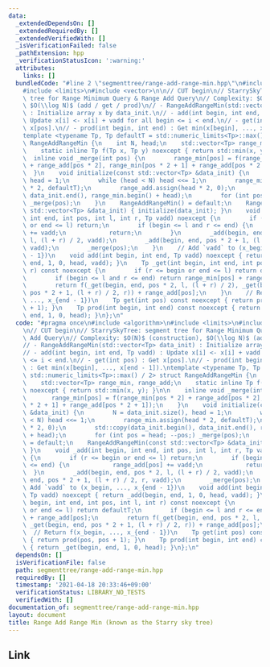 ```yaml
---
data:
  _extendedDependsOn: []
  _extendedRequiredBy: []
  _extendedVerifiedWith: []
  _isVerificationFailed: false
  _pathExtension: hpp
  _verificationStatusIcon: ':warning:'
  attributes:
    links: []
  bundledCode: "#line 2 \"segmenttree/range-add-range-min.hpp\"\n#include <algorithm>\n\
    #include <limits>\n#include <vector>\n\n// CUT begin\n// StarrySkyTree: segment\
    \ tree for Range Minimum Query & Range Add Query\n// Complexity: $O(N)$ (construction),\
    \ $O(\\log N)$ (add / get / prod)\n// - RangeAddRangeMin(std::vector<Tp> data_init)\
    \ : Initialize array x by data_init.\n// - add(int begin, int end, Tp vadd) :\
    \ Update x[i] <- x[i] + vadd for all begin <= i < end.\n// - get(int pos) : Get\
    \ x[pos].\n// - prod(int begin, int end) : Get min(x[begin], ..., x[end - 1]).\n\
    template <typename Tp, Tp defaultT = std::numeric_limits<Tp>::max() / 2> struct\
    \ RangeAddRangeMin {\n    int N, head;\n    std::vector<Tp> range_min, range_add;\n\
    \    static inline Tp f(Tp x, Tp y) noexcept { return std::min(x, y); }\n\n  \
    \  inline void _merge(int pos) {\n        range_min[pos] = f(range_min[pos * 2]\
    \ + range_add[pos * 2], range_min[pos * 2 + 1] + range_add[pos * 2 + 1]);\n  \
    \  }\n    void initialize(const std::vector<Tp> &data_init) {\n        N = data_init.size(),\
    \ head = 1;\n        while (head < N) head <<= 1;\n        range_min.assign(head\
    \ * 2, defaultT);\n        range_add.assign(head * 2, 0);\n        std::copy(data_init.begin(),\
    \ data_init.end(), range_min.begin() + head);\n        for (int pos = head; --pos;)\
    \ _merge(pos);\n    }\n    RangeAddRangeMin() = default;\n    RangeAddRangeMin(const\
    \ std::vector<Tp> &data_init) { initialize(data_init); }\n    void _add(int begin,\
    \ int end, int pos, int l, int r, Tp vadd) noexcept {\n        if (r <= begin\
    \ or end <= l) return;\n        if (begin <= l and r <= end) {\n            range_add[pos]\
    \ += vadd;\n            return;\n        }\n        _add(begin, end, pos * 2,\
    \ l, (l + r) / 2, vadd);\n        _add(begin, end, pos * 2 + 1, (l + r) / 2, r,\
    \ vadd);\n        _merge(pos);\n    }\n    // Add `vadd` to (x_begin, ..., x_{end\
    \ - 1})\n    void add(int begin, int end, Tp vadd) noexcept { return _add(begin,\
    \ end, 1, 0, head, vadd); }\n    Tp _get(int begin, int end, int pos, int l, int\
    \ r) const noexcept {\n        if (r <= begin or end <= l) return defaultT;\n\
    \        if (begin <= l and r <= end) return range_min[pos] + range_add[pos];\n\
    \        return f(_get(begin, end, pos * 2, l, (l + r) / 2), _get(begin, end,\
    \ pos * 2 + 1, (l + r) / 2, r)) + range_add[pos];\n    }\n    // Return f(x_begin,\
    \ ..., x_{end - 1})\n    Tp get(int pos) const noexcept { return prod(pos, pos\
    \ + 1); }\n    Tp prod(int begin, int end) const noexcept { return _get(begin,\
    \ end, 1, 0, head); }\n};\n"
  code: "#pragma once\n#include <algorithm>\n#include <limits>\n#include <vector>\n\
    \n// CUT begin\n// StarrySkyTree: segment tree for Range Minimum Query & Range\
    \ Add Query\n// Complexity: $O(N)$ (construction), $O(\\log N)$ (add / get / prod)\n\
    // - RangeAddRangeMin(std::vector<Tp> data_init) : Initialize array x by data_init.\n\
    // - add(int begin, int end, Tp vadd) : Update x[i] <- x[i] + vadd for all begin\
    \ <= i < end.\n// - get(int pos) : Get x[pos].\n// - prod(int begin, int end)\
    \ : Get min(x[begin], ..., x[end - 1]).\ntemplate <typename Tp, Tp defaultT =\
    \ std::numeric_limits<Tp>::max() / 2> struct RangeAddRangeMin {\n    int N, head;\n\
    \    std::vector<Tp> range_min, range_add;\n    static inline Tp f(Tp x, Tp y)\
    \ noexcept { return std::min(x, y); }\n\n    inline void _merge(int pos) {\n \
    \       range_min[pos] = f(range_min[pos * 2] + range_add[pos * 2], range_min[pos\
    \ * 2 + 1] + range_add[pos * 2 + 1]);\n    }\n    void initialize(const std::vector<Tp>\
    \ &data_init) {\n        N = data_init.size(), head = 1;\n        while (head\
    \ < N) head <<= 1;\n        range_min.assign(head * 2, defaultT);\n        range_add.assign(head\
    \ * 2, 0);\n        std::copy(data_init.begin(), data_init.end(), range_min.begin()\
    \ + head);\n        for (int pos = head; --pos;) _merge(pos);\n    }\n    RangeAddRangeMin()\
    \ = default;\n    RangeAddRangeMin(const std::vector<Tp> &data_init) { initialize(data_init);\
    \ }\n    void _add(int begin, int end, int pos, int l, int r, Tp vadd) noexcept\
    \ {\n        if (r <= begin or end <= l) return;\n        if (begin <= l and r\
    \ <= end) {\n            range_add[pos] += vadd;\n            return;\n      \
    \  }\n        _add(begin, end, pos * 2, l, (l + r) / 2, vadd);\n        _add(begin,\
    \ end, pos * 2 + 1, (l + r) / 2, r, vadd);\n        _merge(pos);\n    }\n    //\
    \ Add `vadd` to (x_begin, ..., x_{end - 1})\n    void add(int begin, int end,\
    \ Tp vadd) noexcept { return _add(begin, end, 1, 0, head, vadd); }\n    Tp _get(int\
    \ begin, int end, int pos, int l, int r) const noexcept {\n        if (r <= begin\
    \ or end <= l) return defaultT;\n        if (begin <= l and r <= end) return range_min[pos]\
    \ + range_add[pos];\n        return f(_get(begin, end, pos * 2, l, (l + r) / 2),\
    \ _get(begin, end, pos * 2 + 1, (l + r) / 2, r)) + range_add[pos];\n    }\n  \
    \  // Return f(x_begin, ..., x_{end - 1})\n    Tp get(int pos) const noexcept\
    \ { return prod(pos, pos + 1); }\n    Tp prod(int begin, int end) const noexcept\
    \ { return _get(begin, end, 1, 0, head); }\n};\n"
  dependsOn: []
  isVerificationFile: false
  path: segmenttree/range-add-range-min.hpp
  requiredBy: []
  timestamp: '2021-04-18 20:33:46+09:00'
  verificationStatus: LIBRARY_NO_TESTS
  verifiedWith: []
documentation_of: segmenttree/range-add-range-min.hpp
layout: document
title: Range Add Range Min (known as the Starry sky tree)
---
```


## Link
